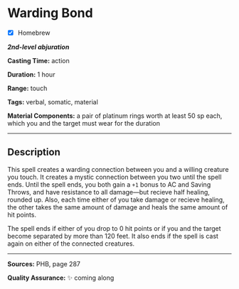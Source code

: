 # Warding Bond

- [x] Homebrew

***2nd-level abjuration***

**Casting Time:** action

**Duration:** 1 hour

**Range:** touch

**Tags:** verbal, somatic, material

**Material Components:** a pair of platinum rings worth at least 50 sp each, which you and the target must wear for the duration

---

## Description
This spell creates a warding connection between you and a willing creature you touch.
It creates a mystic connection between you two until the spell ends.
Until the spell ends, you both gain a `+1` bonus to AC and Saving Throws, and have resistance to all damage&mdash;but recieve half healing, rounded up.
Also, each time either of you take damage or recieve healing, the other takes the same amount of damage and heals the same amount of hit points.

The spell ends if either of you drop to 0 hit points or if you and the target become separated by more than 120 feet.
It also ends if the spell is cast again on either of the connected creatures.

---

**Sources:** PHB, page 287

**Quality Assurance:** :sparkles: coming along

